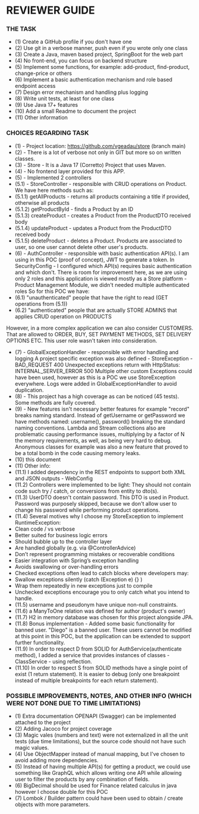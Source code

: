 # REVIEWER GUIDE

### THE TASK
- (1) Create a GitHub profile if you don't have one
- (2) Use git in a verbose manner, push even if you wrote only one class
- (3) Create a Java, maven based project, SpringBoot for the web part
- (4) No front-end, you can focus on backend structure
- (5) Implement some functions, for example: add-product, find-product, change-price or others
- (6) Implement a basic authentication mechanism and role based endpoint access
- (7) Design error mechanism and handling plus logging
- (8) Write unit tests, at least for one class
- (9) Use Java 17+ features
- (10) Add a small Readme to document the project
- (11) Other information

### CHOICES REGARDING TASK
- (1) - Project location: https://github.com/vgeadau/store (branch main)
- (2) - There is a lot of verbose not only in GIT but more so on written classes.
- (3) - Store - It is a Java 17 (Corretto) Project that uses Maven.
- (4) - No frontend layer provided for this APP.
- (5) - Implemented 2 controllers
- (5.1) - StoreController - responsible with CRUD operations on Product. We have here methods such as:
- (5.1.1) getAllProducts - returns all products containing a title if provided, otherwise all products
- (5.1.2) getProductById - finds a Product by an ID
- (5.1.3) createProduct - creates a Product from the ProductDTO received body
- (5.1.4) updateProduct - updates a Product from the ProductDTO received body
- (5.1.5) deleteProduct - deletes a Product.
Products are associated to user, so one user cannot delete other user's products.
- (6) - AuthController - responsible with basic authentication API(s). I am using in this POC (proof of concept),
JWT to generate a token. 
In SecurityConfig - I configured which API(s) requires basic authentication and which don't. 
There is room for improvement here, as we are using only 2 roles and this application is viewed mostly as
a Store platform - Product Management Module, we didn't needed multiple authenticated roles
So for this POC we have:
- (6.1) "unauthenticated" people that have the right to read (GET operations from (5.1))
- (6.2) "authenticated" people that are actually STORE ADMINS that applies CRUD operation on PRODUCTS

However, in a more complex application we can also consider CUSTOMERS. 
That are allowed to ORDER, BUY, SET PAYMENT METHODS, SET DELIVERY OPTIONS ETC. 
This user role wasn't taken into consideration.
- (7) - GlobalExceptionHandler - responsible with error handling and logging
A project specific exception was also defined - StoreException - BAD_REQUEST 400
Unexpected exceptions return with HttpStatus: INTERNAL_SERVER_ERROR 500
Multiple other custom Exceptions could have been used, however as this is a POC we use StoreException everywhere.
Logs were added in GlobalExceptionHandler to avoid duplication.
- (8) - This project has a high coverage as can be noticed (45 tests). Some methods are fully covered.
- (9) - New features isn't necessary better features for example "record" breaks naming standard.
Instead of getUsername or getPassword we have methods named: username(), password() breaking the standard naming conventions.
Lambda and Stream collections also are problematic causing performance issues, multiplying by a factor of N the memory
requirements, as well, as being very hard to debug.
Anonymous classes for example was also a new feature that proved to be a total bomb in the code causing memory leaks.
- (10) this document
- (11) Other info:
- (11.1) I added dependency in the REST endpoints to support both XML and JSON outputs - WebConfig
- (11.2) Controllers were implemented to be light:
They should not contain code such try / catch, or conversions from entity to dto(s).
- (11.3) UserDTO doesn't contain password. This DTO is used in Product. Password was purposely skipped,
because we don't allow user to change his password while performing product operations.
- (11.4) Several motives why I choose my StoreException to implement RuntimeException:
 - Clean code / vs verbose
 - Better suited for business logic errors
 - Should bubble up to the controller layer
 - Are handled globally (e.g. via @ControllerAdvice)
 - Don’t represent programming mistakes or recoverable conditions
 - Easier integration with Spring’s exception handling
 - Avoids swallowing or over-handling errors
 - Checked exceptions often lead to catch blocks where developers may:
 - Swallow exceptions silently (catch (Exception e) {} )
 - Wrap them repeatedly in new exceptions just to compile
 - Unchecked exceptions encourage you to only catch what you intend to handle.
- (11.5) username and pseudonym have unique non-null constraints.
- (11.6) a ManyToOne relation was defined for author (product's owner)
- (11.7) H2 in memory database was chosen for this project alongside JPA.
- (11.8) Bonus implementation - Added some basic functionality for banned user. "Diego" is a banned user.
These users cannot be modified at this point in this POC, but the application can be extended to support
further functionality.
- (11.9) In order to respect D from SOLID for AuthService(authenticate method), I added a service that
provides instances of classes - ClassService - using reflection.
- (11.10) In order to respect S from SOLID methods have a single point of exist (1 return statement). It is
easier to debug (only one breakpoint instead of multiple breakpoints for each return statement).

### POSSIBLE IMPROVEMENTS, NOTES, AND OTHER INFO (WHICH WERE NOT DONE DUE TO TIME LIMITATIONS)
- (1) Extra documentation OPENAPI (Swagger) can be implemented attached to the project
- (2) Adding Jacoco for project coverage
- (3) Magic vales (numbers and text) were not externalized in all the unit tests (due time limitations), but
the source code should not have such magic values.
- (4) Use ObjectMapper instead of manual mapping, but I've chosen to avoid adding more dependencies.
- (5) Instead of having multiple API(s) for getting a product, we could use something like GraphQL which allows
writing one API while allowing user to filter the products by any combination of fields.
- (6) BigDecimal should be used for Finance related calculus in java however I choose double for this POC
- (7) Lombok / Builder pattern could have been used to obtain / create objects with more parameters.